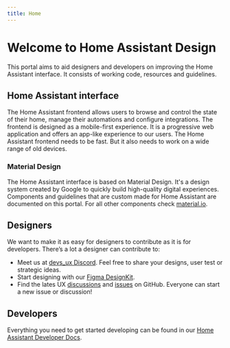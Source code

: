 ```yaml
---
title: Home
---
```


# Welcome to Home Assistant Design

This portal aims to aid designers and developers on improving the Home Assistant interface. It consists of working code, resources and guidelines.

## Home Assistant interface
The Home Assistant frontend allows users to browse and control the state of their home, manage their automations and configure integrations. The frontend is designed as a mobile-first experience. It is a progressive web application and offers an app-like experience to our users. The Home Assistant frontend needs to be fast. But it also needs to work on a wide range of old devices.

### Material Design
The Home Assistant interface is based on Material Design. It's a design system created by Google to quickly build high-quality digital experiences. Components and guidelines that are custom made for Home Assistant are documented on this portal. For all other components check <a href="https://material.io" rel="noopener noreferrer" target="_blank">material.io</a>.

## Designers
We want to make it as easy for designers to contribute as it is for developers. There’s a lot a designer can contribute to:

- Meet us at <a href="https://discord.gg/BPBc8rZ9" rel="noopener noreferrer" target="_blank">devs_ux Discord</a>. Feel free to share your designs, user test or strategic ideas.
- Start designing with our <a href="https://www.figma.com/community/file/967153512097289521/Home-Assistant-DesignKit" rel="noopener noreferrer" target="_blank">Figma DesignKit</a>.
- Find the lates UX <a href="https://github.com/home-assistant/frontend/labels/ux" rel="noopener noreferrer" target="_blank">discussions</a> and <a href="https://github.com/home-assistant/frontend/discussions?discussions_q=label%3Aux" rel="noopener noreferrer" target="_blank">issues</a> on GitHub. Everyone can start a new issue or discussion!


## Developers
Everything you need to get started developing can be found in our <a href="https://developers.home-assistant.io" rel="noopener noreferrer" target="_blank">Home Assistant Developer Docs</a>.
